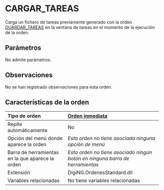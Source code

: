 # CARGAR\_TAREAS

Carga un fichero de tareas previamente generado con la orden [GUARDAR\_TAREAS](/digi3d-net/referencia/digi3d.net/ventana-de-dibujo/ordenes/c/GUARDAR_TAREAS.html) en la ventana de tareas en el momento de la ejecución de la orden.

## Parámetros

No admite parámetros.

## Observaciones

No se han registrado observaciones para esta orden.

## Características de la orden

| Tipo de orden | [Orden inmediata](cargar-tareas.md) |
| :--- | :--- |
| Repite automáticamente | No |
| Opción del menú donde aparece la orden | _Esta orden no tiene asociada ninguna opción de menú_ |
| Barra de herramientas en la que aparece la orden | _Esta orden no tiene asociado ningún botón en ninguna barra de herramientas_ |
| Extensión | DigiNG.OrdenesStandard.dll |
| Variables relacionadas | No tiene variables relacionadas |

